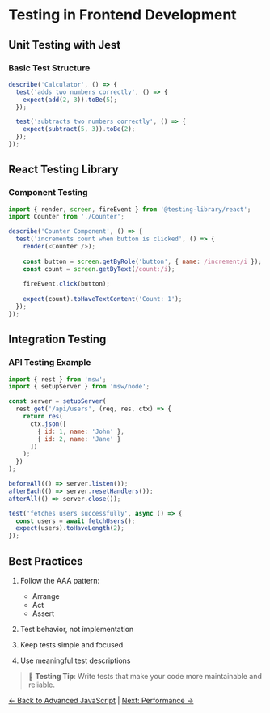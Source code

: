 # Testing in Frontend Development

## Unit Testing with Jest

### Basic Test Structure
```javascript
describe('Calculator', () => {
  test('adds two numbers correctly', () => {
    expect(add(2, 3)).toBe(5);
  });

  test('subtracts two numbers correctly', () => {
    expect(subtract(5, 3)).toBe(2);
  });
});
```

## React Testing Library

### Component Testing
```javascript
import { render, screen, fireEvent } from '@testing-library/react';
import Counter from './Counter';

describe('Counter Component', () => {
  test('increments count when button is clicked', () => {
    render(<Counter />);
    
    const button = screen.getByRole('button', { name: /increment/i });
    const count = screen.getByText(/count:/i);
    
    fireEvent.click(button);
    
    expect(count).toHaveTextContent('Count: 1');
  });
});
```

## Integration Testing

### API Testing Example
```javascript
import { rest } from 'msw';
import { setupServer } from 'msw/node';

const server = setupServer(
  rest.get('/api/users', (req, res, ctx) => {
    return res(
      ctx.json([
        { id: 1, name: 'John' },
        { id: 2, name: 'Jane' }
      ])
    );
  })
);

beforeAll(() => server.listen());
afterEach(() => server.resetHandlers());
afterAll(() => server.close());

test('fetches users successfully', async () => {
  const users = await fetchUsers();
  expect(users).toHaveLength(2);
});
```

## Best Practices

1. Follow the AAA pattern:
   - Arrange
   - Act
   - Assert

2. Test behavior, not implementation
3. Keep tests simple and focused
4. Use meaningful test descriptions

> 🧪 **Testing Tip**: Write tests that make your code more maintainable and reliable.

[← Back to Advanced JavaScript](advanced) | [Next: Performance →](performance)